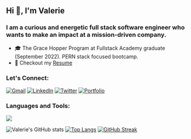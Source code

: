 
<h2 align="left">Hi 👋, I'm Valerie</h1>
<h3 align="left">I am a curious and energetic full stack software engineer who wants to make an impact at a mission-driven company.</h3>

 - 🎓 The Grace Hopper Program at Fullstack Academy graduate (September 2022). PERN stack focused bootcamp.
 - 📄 Checkout my [Resume](https://www.cakeresume.com/valerie-jones)

<h3 align="left">Let's Connect:</h3>

[![Gmail](https://img.shields.io/badge/Gmail-D14836?style=for-the-badge&logo=gmail&logoColor=white)](vjonesdev@gmail.com)
[![LinkedIn](https://img.shields.io/badge/LinkedIn-0077B5?style=for-the-badge&logo=linkedin&logoColor=white)](https://linkedin.com/in/valeriejones133)
[![Twitter](https://img.shields.io/badge/Twitter-1DA1F2?style=for-the-badge&logo=twitter&logoColor=white)](https://twitter.com/ValJonesDev)
[![Portfolio](https://img.shields.io/badge/Portfolio-54039A?style=for-the-badge&logo=GoogleChrome&logoColor=white)](https://vjones.dev/)


<h3 align="left">Languages and Tools:</h3>
  <a href="https://skillicons.dev" rel="nofollow">
    <img src="https://camo.githubusercontent.com/15980f118ef12afdd72ab862ad087a49df6ad6d40c36ec645496fb8ae8364f8f/68747470733a2f2f736b696c6c69636f6e732e6465762f69636f6e733f693d6a732c72656163742c72656475782c6e6f64656a732c657870726573732c706f7374677265732c66697265626173652c68746d6c2c6373732c626f6f7473747261702c6865726f6b752c6769742c676974687562" data-canonical-src="https://skillicons.dev/icons?i=js,react,redux,nodejs,express,postgres,firebase,html,css,bootstrap,heroku,git,github" style="max-width: 100%;">
  </a>


<p dir='auto'>

![Valerie's GitHub stats](https://github-readme-stats.vercel.app/api?username=vljones133&theme=tokyonight&show_icons=true)
[![Top Langs](https://github-readme-stats.vercel.app/api/top-langs/?username=vljones133&theme=tokyonight&layout=compact)](https://github.com/vljones133/github-readme-stats)
[![GitHub Streak](https://streak-stats.demolab.com/?user=vljones133&theme=tokyonight)](https://git.io/streak-stats)

<p>
